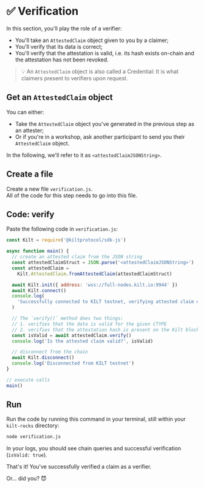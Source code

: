 # ✅ Verification

In this section, you'll play the role of a <span class="label-role verifier">verifier</span>:

- You'll take an `AttestedClaim` object given to you by a <span class="label-role claimer">claimer</span>;
- You'll verify that its data is correct;
- You'll verify that the attestation is valid, i.e. its hash exists on-chain and the attestation has not been revoked.

> 💡 An `AttestedClaim` object is also called a Credential: It is what <span class="label-role claimer">claimers</span> present to <span class="label-role verifier">verifiers</span> upon request.

## Get an `AttestedClaim` object

You can either:

- Take the `AttestedClaim` object you've generated in the previous step as an <span class="label-role attester">attester</span>;
- Or if you're in a workshop, ask another participant to send you their `AttestedClaim` object.

In the following, we'll refer to it as `<attestedClaimJSONString>`.

## Create a file

Create a new file `verification.js`.  
All of the code for this step needs to go into this file.

## Code: verify

Paste the following code in `verification.js`:

<!-- copy and paste verifyClaim_example from 5_verification.ts -->

```javascript
const Kilt = require('@kiltprotocol/sdk-js')

async function main() {
  // create an attested claim from the JSON string
  const attestedClaimStruct = JSON.parse('<attestedClaimJSONString>')
  const attestedClaim =
    Kilt.AttestedClaim.fromAttestedClaim(attestedClaimStruct)

  await Kilt.init({ address: 'wss://full-nodes.kilt.io:9944' })
  await Kilt.connect()
  console.log(
    'Successfully connected to KILT testnet, verifying attested claim next...'
  )

  // The `verify()` method does two things:
  // 1. verifies that the data is valid for the given CTYPE
  // 2. verifies that the attestation hash is present on the Kilt blockchain and that the attestation has not been revoked
  const isValid = await attestedClaim.verify()
  console.log('Is the attested claim valid?', isValid)

  // disconnect from the chain
  await Kilt.disconnect()
  console.log('Disconnected from KILT testnet')
}

// execute calls
main()
```

## Run

Run the code by running this command in your terminal, still within your `kilt-rocks` directory:

```bash
node verification.js
```

In your logs, you should see chain queries and successful verification (`isValid: true`).

That's it!
You've successfully verified a claim as a <span class="label-role verifier">verifier</span>.

Or... did you? 😈
